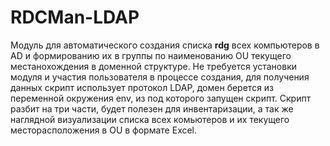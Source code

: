 # RDCMan-LDAP
Модуль для автоматического создания списка **rdg** всех компьютеров в AD и формированию их в группы по наименованию OU текущего местанохождения в доменной структуре. Не требуется установки модуля и участия пользователя в процессе создания, для получения данных скрипт использует протокол LDAP, домен берется из переменной окружения env, из под которого запущен скрипт. Скрипт разбит на три части, будет полезен для инвентаризации, а так же наглядной визуализации списка всех комьютеров и их текущего месторасположения в OU в формате Excel.
